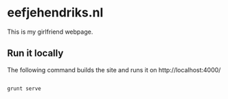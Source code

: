 # eefjehendriks.nl

This is my girlfriend webpage.

## Run it locally

The following command builds the site and runs it on http://localhost:4000/

```shell

grunt serve

```
